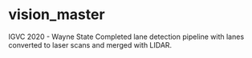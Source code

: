 # vision_master
IGVC 2020 - Wayne State
Completed lane detection pipeline with lanes converted to laser scans and merged with LIDAR.
